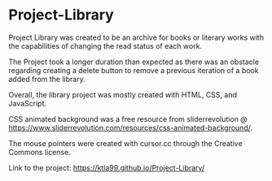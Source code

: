# Project-Library

Project Library was created to be an archive for books or literary works with the capabilities of changing the read status of each work. 

The Project took a longer duration than expected as there was an obstacle regarding creating a delete button to remove a previous iteration of a book added from the library. 

Overall, the library project was mostly created with HTML, CSS, and JavaScript.

CSS animated background was a free resource from sliderrevolution @ https://www.sliderrevolution.com/resources/css-animated-background/.

The mouse pointers were created with cursor.cc through the Creative Commons license.

Link to the project: https://ktla99.github.io/Project-Library/
